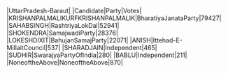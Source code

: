  
|UttarPradesh-Baraut|
|Candidate|Party|Votes|
|KRISHANPALMALIKURFKRISHANPALMALIK|BharatiyaJanataParty|79427|
|SAHABSINGH|RashtriyaLokDal|52941|
|SHOKENDRA|SamajwadiParty|28376|
|LOKESHDIXIT|BahujanSamajParty|22071|
|ANISH|Ittehad-E-MillaitCouncil|537|
|SHARADJAIN|Independent|465|
|SUDHIR|SwarajyaPartyOfIndia|280|
|BABLU|Independent|211|
|NoneoftheAbove|NoneoftheAbove|870|
